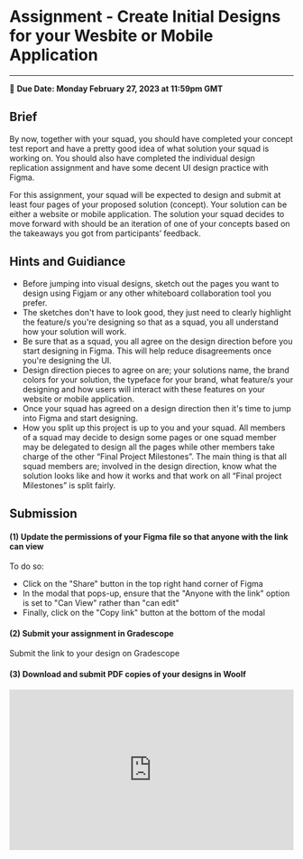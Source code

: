 # Assignment - Create Initial Designs for your Wesbite or Mobile Application
-----
<aside>
  
  📝 **Due Date: Monday February 27, 2023 at 11:59pm GMT**
 
</aside>


## Brief
By now, together with your squad, you should have completed your concept test report and have a pretty good idea of what solution your squad is working on. You should also have completed the individual design replication assignment and have some decent UI design practice with Figma. 

For this assignment, your squad will be expected to design and submit at least four pages of your proposed solution (concept). Your solution can be either a website or mobile application. The solution your squad decides to move forward with should be an iteration of one of your concepts based on the takeaways you got from participants’ feedback.


## Hints and Guidiance

- Before jumping into visual designs, sketch out the pages you want to design using Figjam or any other whiteboard collaboration tool you prefer.
- The sketches don't have to look good, they just need to clearly highlight the feature/s you're designing so that as a squad, you all understand how your solution will work.
- Be sure that as a squad, you all agree on the design direction before you start designing in Figma. This will help reduce disagreements once you're designing the UI.
- Design direction pieces to agree on are; your solutions name, the brand colors for your solution, the typeface for your brand, what feature/s your designing and how users will interact with these features on your website or mobile application.
- Once your squad has agreed on a design direction then it's time to jump into Figma and start designing. 
- How you split up this project is up to you and your squad. All members of a squad may decide to design some pages or one squad member may be delegated to design all the pages while other members take charge of the other “Final Project Milestones”. The main thing is that all squad members are; involved in the design direction, know what the solution looks like and how it works and that work on all “Final project Milestones” is split fairly. 


## Submission

#### (1) Update the permissions of your Figma file so that anyone with the link can view

To do so:

- Click on the "Share" button in the top right hand corner of Figma
- In the modal that pops-up, ensure that the "Anyone with the link" option is set to "Can View" rather than "can edit"
- Finally, click on the "Copy link" button at the bottom of the modal


#### (2) Submit your assignment in Gradescope

Submit the link to your design on Gradescope


#### (3) Download and submit PDF copies of your designs in Woolf


<div style="position: relative; padding-bottom: 56.25%; height: 0;"><iframe width="560" height="315" src="https://www.youtube.com/embed/DTk28NTGdkU" title="YouTube video player" frameborder="0" allow="accelerometer; autoplay; clipboard-write; encrypted-media; gyroscope; picture-in-picture; web-share" allowfullscreen style="position: absolute; top: 0; left: 0; width: 100%; height: 100%;"></iframe>
</div>






